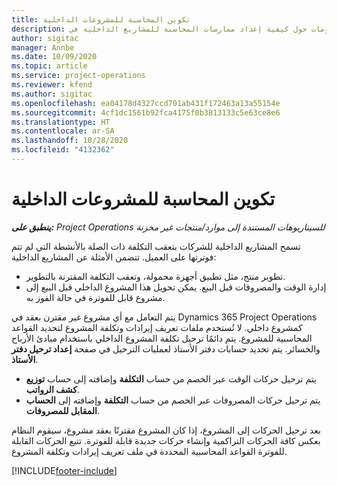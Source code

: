 ```yaml
---
title: تكوين المحاسبة للمشروعات الداخلية
description: يقدم هذا الموضوع معلومات حول كيفية إعداد ممارسات المحاسبة للمشاريع الداخلية في Project Operations.
author: sigitac
manager: Annbe
ms.date: 10/09/2020
ms.topic: article
ms.service: project-operations
ms.reviewer: kfend
ms.author: sigitac
ms.openlocfilehash: ea04178d4327ccd701ab431f172463a13a55154e
ms.sourcegitcommit: 4cf1dc1561b92fca4175f0b3813133c5e63ce8e6
ms.translationtype: HT
ms.contentlocale: ar-SA
ms.lasthandoff: 10/28/2020
ms.locfileid: "4132362"
---
```

# <a name="configure-accounting-for-internal-projects"></a>تكوين المحاسبة للمشروعات الداخلية

_**ينطبق على:** Project Operations للسيناريوهات المستندة إلى موارد/منتجات غير مخزنة‬_

تسمح المشاريع الداخلية للشركات بتعقب التكلفة ذات الصلة بالأنشطة التي لم تتم فوترتها على العميل. تتضمن الأمثلة عن المشاريع الداخلية:

- تطوير منتج، مثل تطبيق أجهزة محمولة، وتعقب التكلفة المقترنة بالتطوير.
- إدارة الوقت والمصروفات قبل البيع. يمكن تحويل هذا المشروع الداخلي قبل البيع إلى مشروع قابل للفوترة في حالة الفوز به.

يتم التعامل مع أي مشروع غير مقترن بعقد في Dynamics 365 Project Operations كمشروع داخلي. لا تُستخدم ملفات تعريف إيرادات وتكلفة المشروع لتحديد القواعد المحاسبية للمشروع. يتم دائمًا ترحيل تكلفة المشروع الداخلي باستخدام مبادئ الأرباح والخسائر. يتم تحديد حسابات دفتر الأستاذ لعمليات الترحيل في صفحة **إعداد ترحيل دفتر الأستاذ**.

- يتم ترحيل حركات الوقت عبر الخصم من حساب **التكلفة** وإضافته إلى حساب **توزيع كشف الرواتب**.
- يتم ترحيل حركات المصروفات عبر الخصم من حساب **التكلفة** وإضافته إلى **الحساب المقابل للمصروفات**.

بعد ترحيل الحركات إلى المشروع، إذا كان المشروع مقترنًا بعقد مشروع، سيقوم النظام بعكس كافة الحركات التراكمية وإنشاء حركات جديدة قابلة للفوترة. تتبع الحركات القابلة للفوترة القواعد المحاسبية المحددة في ملف تعريف إيرادات وتكلفة المشروع.




[!INCLUDE[footer-include](../includes/footer-banner.md)]